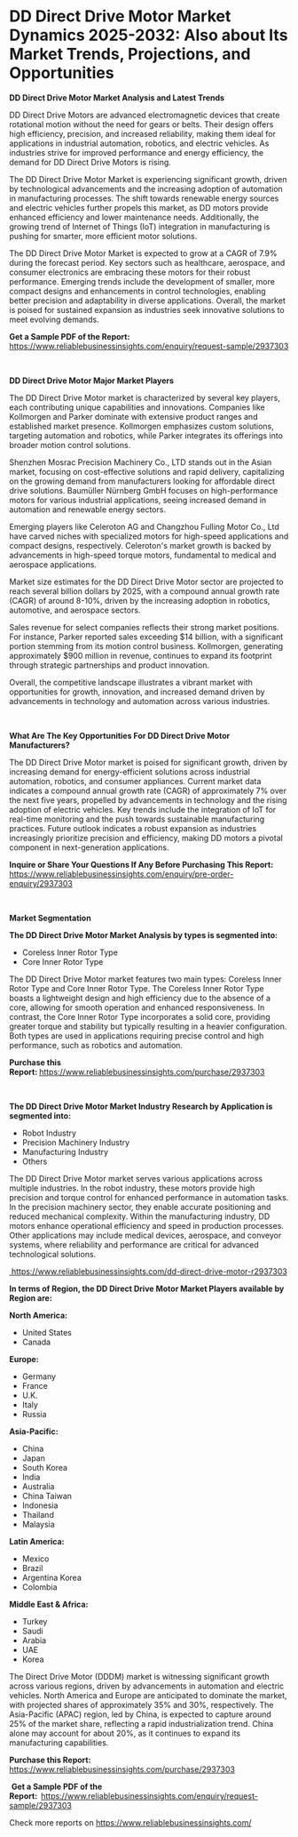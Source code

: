 <p><h1>DD Direct Drive Motor Market Dynamics 2025-2032: Also about Its Market Trends, Projections, and Opportunities</h1></p><p><strong>DD Direct Drive Motor Market Analysis and Latest Trends</strong></p>
<p><p>DD Direct Drive Motors are advanced electromagnetic devices that create rotational motion without the need for gears or belts. Their design offers high efficiency, precision, and increased reliability, making them ideal for applications in industrial automation, robotics, and electric vehicles. As industries strive for improved performance and energy efficiency, the demand for DD Direct Drive Motors is rising.</p><p>The DD Direct Drive Motor Market is experiencing significant growth, driven by technological advancements and the increasing adoption of automation in manufacturing processes. The shift towards renewable energy sources and electric vehicles further propels this market, as DD motors provide enhanced efficiency and lower maintenance needs. Additionally, the growing trend of Internet of Things (IoT) integration in manufacturing is pushing for smarter, more efficient motor solutions.</p><p>The DD Direct Drive Motor Market is expected to grow at a CAGR of 7.9% during the forecast period. Key sectors such as healthcare, aerospace, and consumer electronics are embracing these motors for their robust performance. Emerging trends include the development of smaller, more compact designs and enhancements in control technologies, enabling better precision and adaptability in diverse applications. Overall, the market is poised for sustained expansion as industries seek innovative solutions to meet evolving demands.</p></p>
<p><strong>Get a Sample PDF of the Report:&nbsp;</strong> <a href="https://www.reliablebusinessinsights.com/enquiry/request-sample/2937303?utm_campaign=2313&utm_medium=2&utm_source=Github&utm_content=ia&utm_term=14032025&utm_id=dd-direct-drive-motor">https://www.reliablebusinessinsights.com/enquiry/request-sample/2937303</a></p>
<p>&nbsp;</p>
<p><strong>DD Direct Drive Motor Major Market Players</strong></p>
<p><p>The DD Direct Drive Motor market is characterized by several key players, each contributing unique capabilities and innovations. Companies like Kollmorgen and Parker dominate with extensive product ranges and established market presence. Kollmorgen emphasizes custom solutions, targeting automation and robotics, while Parker integrates its offerings into broader motion control solutions.</p><p>Shenzhen Mosrac Precision Machinery Co., LTD stands out in the Asian market, focusing on cost-effective solutions and rapid delivery, capitalizing on the growing demand from manufacturers looking for affordable direct drive solutions. Baumüller Nürnberg GmbH focuses on high-performance motors for various industrial applications, seeing increased demand in automation and renewable energy sectors.</p><p>Emerging players like Celeroton AG and Changzhou Fulling Motor Co., Ltd have carved niches with specialized motors for high-speed applications and compact designs, respectively. Celeroton's market growth is backed by advancements in high-speed torque motors, fundamental to medical and aerospace applications.</p><p>Market size estimates for the DD Direct Drive Motor sector are projected to reach several billion dollars by 2025, with a compound annual growth rate (CAGR) of around 8-10%, driven by the increasing adoption in robotics, automotive, and aerospace sectors.</p><p>Sales revenue for select companies reflects their strong market positions. For instance, Parker reported sales exceeding $14 billion, with a significant portion stemming from its motion control business. Kollmorgen, generating approximately $900 million in revenue, continues to expand its footprint through strategic partnerships and product innovation.</p><p>Overall, the competitive landscape illustrates a vibrant market with opportunities for growth, innovation, and increased demand driven by advancements in technology and automation across various industries.</p></p>
<p>&nbsp;</p>
<p><strong>What Are The Key Opportunities For DD Direct Drive Motor Manufacturers?</strong></p>
<p><p>The DD Direct Drive Motor market is poised for significant growth, driven by increasing demand for energy-efficient solutions across industrial automation, robotics, and consumer appliances. Current market data indicates a compound annual growth rate (CAGR) of approximately 7% over the next five years, propelled by advancements in technology and the rising adoption of electric vehicles. Key trends include the integration of IoT for real-time monitoring and the push towards sustainable manufacturing practices. Future outlook indicates a robust expansion as industries increasingly prioritize precision and efficiency, making DD motors a pivotal component in next-generation applications.</p></p>
<p><strong>Inquire or Share Your Questions If Any Before Purchasing This Report:</strong> <a href="https://www.reliablebusinessinsights.com/enquiry/pre-order-enquiry/2937303?utm_campaign=2313&utm_medium=2&utm_source=Github&utm_content=ia&utm_term=14032025&utm_id=dd-direct-drive-motor">https://www.reliablebusinessinsights.com/enquiry/pre-order-enquiry/2937303</a></p>
<p>&nbsp;</p>
<p><strong>Market Segmentation</strong></p>
<p><strong>The DD Direct Drive Motor Market Analysis by types is segmented into:</strong></p>
<p><ul><li>Coreless Inner Rotor Type</li><li>Core Inner Rotor Type</li></ul></p>
<p><p>The DD Direct Drive Motor market features two main types: Coreless Inner Rotor Type and Core Inner Rotor Type. The Coreless Inner Rotor Type boasts a lightweight design and high efficiency due to the absence of a core, allowing for smooth operation and enhanced responsiveness. In contrast, the Core Inner Rotor Type incorporates a solid core, providing greater torque and stability but typically resulting in a heavier configuration. Both types are used in applications requiring precise control and high performance, such as robotics and automation.</p></p>
<p><strong>Purchase this Report:&nbsp;</strong><a href="https://www.reliablebusinessinsights.com/purchase/2937303?utm_campaign=2313&utm_medium=2&utm_source=Github&utm_content=ia&utm_term=14032025&utm_id=dd-direct-drive-motor">https://www.reliablebusinessinsights.com/purchase/2937303</a></p>
<p>&nbsp;</p>
<p><strong>The DD Direct Drive Motor Market Industry Research by Application is segmented into:</strong></p>
<p><ul><li>Robot Industry</li><li>Precision Machinery Industry</li><li>Manufacturing Industry</li><li>Others</li></ul></p>
<p><p>The DD Direct Drive Motor market serves various applications across multiple industries. In the robot industry, these motors provide high precision and torque control for enhanced performance in automation tasks. In the precision machinery sector, they enable accurate positioning and reduced mechanical complexity. Within the manufacturing industry, DD motors enhance operational efficiency and speed in production processes. Other applications may include medical devices, aerospace, and conveyor systems, where reliability and performance are critical for advanced technological solutions.</p></p>
<p><a href="https://www.reliablebusinessinsights.com/dd-direct-drive-motor-r2937303?utm_campaign=2313&utm_medium=2&utm_source=Github&utm_content=ia&utm_term=14032025&utm_id=dd-direct-drive-motor">&nbsp;https://www.reliablebusinessinsights.com/dd-direct-drive-motor-r2937303</a></p>
<p><strong>In terms of Region, the DD Direct Drive Motor Market Players available by Region are:</strong></p>
<p>
    <p> <strong> North America: </strong>
        <ul>
            <li>United States</li>
            <li>Canada</li>
        </ul>
        </p> 
    <p> <strong> Europe: </strong>
        <ul>
            <li>Germany</li>
            <li>France</li>
            <li>U.K.</li>
            <li>Italy</li>
            <li>Russia</li>
        </ul>
        </p> 
    <p> <strong> Asia-Pacific: </strong>
        <ul>
            <li>China</li>
            <li>Japan</li>
            <li>South Korea</li>
            <li>India</li>
            <li>Australia</li>
            <li>China Taiwan</li>
            <li>Indonesia</li>
            <li>Thailand</li>
            <li>Malaysia</li>
        </ul>
        </p> 
    <p> <strong> Latin America: </strong>
        <ul>
            <li>Mexico</li>
            <li>Brazil</li>
            <li>Argentina Korea</li>
            <li>Colombia</li>
        </ul>
        </p> 
    <p> <strong> Middle East & Africa: </strong>
        <ul>
            <li>Turkey</li>
            <li>Saudi</li>
            <li>Arabia</li>
            <li>UAE</li>
            <li>Korea</li>
        </ul>
    </p>
    </p>
<p><p>The Direct Drive Motor (DDDM) market is witnessing significant growth across various regions, driven by advancements in automation and electric vehicles. North America and Europe are anticipated to dominate the market, with projected shares of approximately 35% and 30%, respectively. The Asia-Pacific (APAC) region, led by China, is expected to capture around 25% of the market share, reflecting a rapid industrialization trend. China alone may account for about 20%, as it continues to expand its manufacturing capabilities.</p></p>
<p><strong>Purchase this Report: </strong><a href="https://www.reliablebusinessinsights.com/purchase/2937303?utm_campaign=2313&utm_medium=2&utm_source=Github&utm_content=ia&utm_term=14032025&utm_id=dd-direct-drive-motor">https://www.reliablebusinessinsights.com/purchase/2937303</a></p>
<p>&nbsp;<strong>Get a Sample PDF of the Report:&nbsp;&nbsp;</strong><a href="https://www.reliablebusinessinsights.com/enquiry/request-sample/2937303?utm_campaign=2313&utm_medium=2&utm_source=Github&utm_content=ia&utm_term=14032025&utm_id=dd-direct-drive-motor">https://www.reliablebusinessinsights.com/enquiry/request-sample/2937303</a></p>
<p><strong></strong></p>
<p>Check more reports on <a href="https://www.reliablebusinessinsights.com/?utm_campaign=2313&utm_medium=2&utm_source=Github&utm_content=ia&utm_term=14032025&utm_id=dd-direct-drive-motor">https://www.reliablebusinessinsights.com/</a></p>